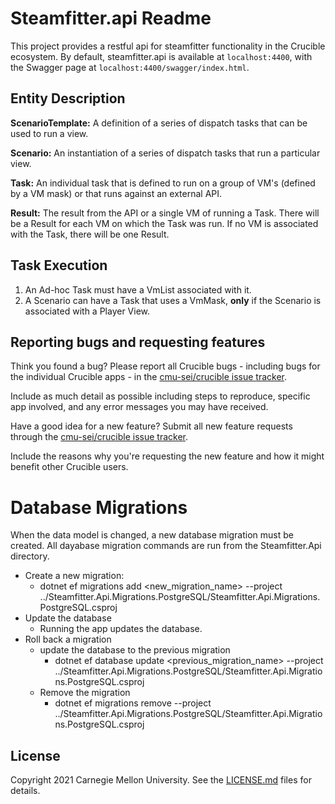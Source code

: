 # Steamfitter.api Readme

This project provides a restful api for steamfitter functionality in the Crucible ecosystem. By default, steamfitter.api is available at `localhost:4400`, with the Swagger page at `localhost:4400/swagger/index.html`.

## Entity Description

**ScenarioTemplate:** A definition of a series of dispatch tasks that can be used to run a view.

**Scenario:** An instantiation of a series of dispatch tasks that run a particular view.

**Task:** An individual task that is defined to run on a group of VM's (defined by a VM mask) or that runs against an external API.

**Result:** The result from the API or a single VM of running a Task.  There will be a Result for each VM on which the Task was run. If no VM is associated with the Task, there will be one Result.

## Task Execution

1. An Ad-hoc Task must have a VmList associated with it.
2. A Scenario can have a Task that uses a VmMask, **only** if the Scenario is associated with a Player View.

## Reporting bugs and requesting features

Think you found a bug? Please report all Crucible bugs - including bugs for the individual Crucible apps - in the [cmu-sei/crucible issue tracker](https://github.com/cmu-sei/crucible/issues).

Include as much detail as possible including steps to reproduce, specific app involved, and any error messages you may have received.

Have a good idea for a new feature? Submit all new feature requests through the [cmu-sei/crucible issue tracker](https://github.com/cmu-sei/crucible/issues).

Include the reasons why you're requesting the new feature and how it might benefit other Crucible users.

# Database Migrations

When the data model is changed, a new database migration must be created.  All dayabase migration commands are run from the Steamfitter.Api directory.
- Create a new migration:
    - dotnet ef migrations add <new_migration_name> --project ../Steamfitter.Api.Migrations.PostgreSQL/Steamfitter.Api.Migrations.PostgreSQL.csproj
- Update the database
    - Running the app updates the database.
- Roll back a migration
    - update the database to the previous migration
        - dotnet ef database update <previous_migration_name> --project ../Steamfitter.Api.Migrations.PostgreSQL/Steamfitter.Api.Migrations.PostgreSQL.csproj
    - Remove the migration
        - dotnet ef migrations remove --project ../Steamfitter.Api.Migrations.PostgreSQL/Steamfitter.Api.Migrations.PostgreSQL.csproj

## License

Copyright 2021 Carnegie Mellon University. See the [LICENSE.md](https://github.com/cmu-sei/Alloy.Api/blob/development/LICENSE.md) files for details.
